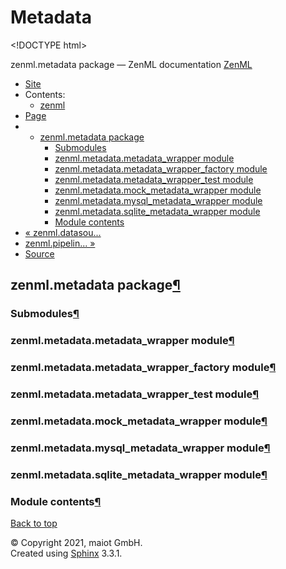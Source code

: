# Metadata

&lt;!DOCTYPE html&gt;

zenml.metadata package — ZenML documentation  [ZenML](https://github.com/maiot-io/zenml/tree/6be0fdee8f24521c23cd6da945592183a59e7693/docs/sphinx_docs/_build/html/index.html)

*  [Site](https://github.com/maiot-io/zenml/tree/6be0fdee8f24521c23cd6da945592183a59e7693/docs/sphinx_docs/_build/html/index.html)
  * Contents:
    * [zenml](https://github.com/maiot-io/zenml/tree/6be0fdee8f24521c23cd6da945592183a59e7693/docs/sphinx_docs/_build/html/modules.html)
*  [Page](zenml.metadata.md)
  * * [zenml.metadata package](zenml.metadata.md)
      * [Submodules](zenml.metadata.md#submodules)
      * [zenml.metadata.metadata\_wrapper module](zenml.metadata.md#zenml-metadata-metadata-wrapper-module)
      * [zenml.metadata.metadata\_wrapper\_factory module](zenml.metadata.md#zenml-metadata-metadata-wrapper-factory-module)
      * [zenml.metadata.metadata\_wrapper\_test module](zenml.metadata.md#zenml-metadata-metadata-wrapper-test-module)
      * [zenml.metadata.mock\_metadata\_wrapper module](zenml.metadata.md#zenml-metadata-mock-metadata-wrapper-module)
      * [zenml.metadata.mysql\_metadata\_wrapper module](zenml.metadata.md#zenml-metadata-mysql-metadata-wrapper-module)
      * [zenml.metadata.sqlite\_metadata\_wrapper module](zenml.metadata.md#zenml-metadata-sqlite-metadata-wrapper-module)
      * [Module contents](zenml.metadata.md#module-contents)
* [ « zenml.datasou...](zenml.datasources.md)
* [ zenml.pipelin... »](zenml.pipelines.md)
*  [Source](https://github.com/maiot-io/zenml/tree/6be0fdee8f24521c23cd6da945592183a59e7693/docs/sphinx_docs/_build/html/_sources/zenml.metadata.rst.txt)

## zenml.metadata package[¶](zenml.metadata.md#zenml-metadata-package)

### Submodules[¶](zenml.metadata.md#submodules)

### zenml.metadata.metadata\_wrapper module[¶](zenml.metadata.md#zenml-metadata-metadata-wrapper-module)

### zenml.metadata.metadata\_wrapper\_factory module[¶](zenml.metadata.md#zenml-metadata-metadata-wrapper-factory-module)

### zenml.metadata.metadata\_wrapper\_test module[¶](zenml.metadata.md#zenml-metadata-metadata-wrapper-test-module)

### zenml.metadata.mock\_metadata\_wrapper module[¶](zenml.metadata.md#zenml-metadata-mock-metadata-wrapper-module)

### zenml.metadata.mysql\_metadata\_wrapper module[¶](zenml.metadata.md#zenml-metadata-mysql-metadata-wrapper-module)

### zenml.metadata.sqlite\_metadata\_wrapper module[¶](zenml.metadata.md#zenml-metadata-sqlite-metadata-wrapper-module)

### Module contents[¶](zenml.metadata.md#module-contents)

 [Back to top](zenml.metadata.md)

 © Copyright 2021, maiot GmbH.  
 Created using [Sphinx](http://sphinx-doc.org/) 3.3.1.  


